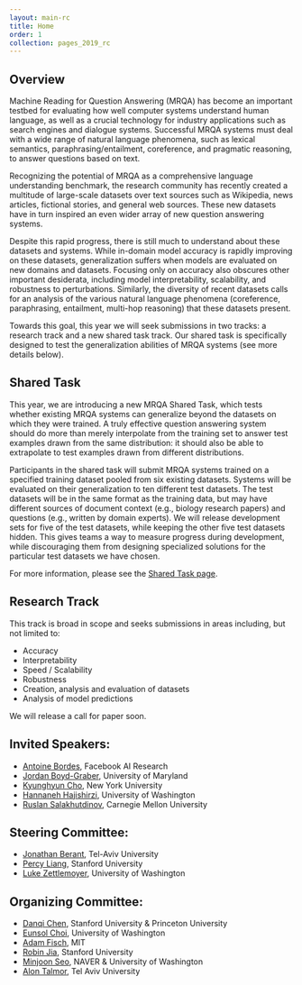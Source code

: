 ```yaml
---
layout: main-rc
title: Home
order: 1
collection: pages_2019_rc
---
```


## Overview

Machine Reading for Question Answering (MRQA) has become an important testbed for evaluating how well computer systems understand human language, as well as a crucial technology for industry applications such as search engines and dialogue systems. Successful MRQA systems must deal with a wide range of natural language phenomena, such as lexical semantics, paraphrasing/entailment, coreference, and pragmatic reasoning, to answer questions based on text.

Recognizing the potential of MRQA as a comprehensive language understanding benchmark, the research community has recently created a multitude of large-scale datasets over text sources such as Wikipedia, news articles, fictional stories, and general web sources. These new datasets have in turn inspired an even wider array of new question answering systems.

Despite this rapid progress, there is still much to understand about these datasets and systems. While in-domain model accuracy is rapidly improving on these datasets, generalization suffers when models are evaluated on new domains and datasets. Focusing only on accuracy also obscures other important desiderata, including model interpretability, scalability, and robustness to perturbations. Similarly, the diversity of recent datasets calls for an analysis of the various natural language phenomena (coreference, paraphrasing, entailment, multi-hop reasoning) that these datasets present.

Towards this goal, this year we will seek submissions in two tracks: a research track and a new shared task track. Our shared task is specifically designed to test the generalization abilities of MRQA systems (see more details below).


## Shared Task

This year, we are introducing a new MRQA Shared Task, which tests whether existing MRQA systems can generalize beyond the datasets on which they were trained. 
A truly effective question answering system should do more than merely interpolate from the training set to answer test examples drawn from the same distribution: it should also be able to extrapolate to test examples drawn from different distributions.

Participants in the shared task will submit MRQA systems trained on a specified training dataset pooled from six existing datasets. 
Systems will be evaluated on their generalization to ten different test datasets. 
The test datasets will be in the same format as the training data, but may have different sources of document context (e.g., biology research papers) and questions (e.g., written by domain experts). 
We will release development sets for five of the test datasets, while keeping the other five test datasets hidden. 
This gives teams a way to measure progress during development, while discouraging them from designing specialized solutions for the particular test datasets we have chosen.

For more information, please see the [Shared Task page](shared).

## Research Track

This track is broad in scope and seeks submissions in areas including, but not limited to:
- Accuracy
- Interpretability
- Speed / Scalability
- Robustness
- Creation, analysis and evaluation of datasets
- Analysis of model predictions

We will release a call for paper soon.



## Invited Speakers:
- [Antoine Bordes](https://research.fb.com/people/bordes-antoine/), Facebook AI Research
- [Jordan Boyd-Graber](http://users.umiacs.umd.edu/~jbg/), University of Maryland
- [Kyunghyun Cho](http://www.kyunghyuncho.me/), New York University
- [Hannaneh Hajishirzi](https://homes.cs.washington.edu/~hannaneh/), University of Washington
- [Ruslan Salakhutdinov](http://www.cs.cmu.edu/~rsalakhu/), Carnegie Mellon University

## Steering Committee:
- [Jonathan Berant](http://www.cs.tau.ac.il/~joberant/), Tel-Aviv University
- [Percy Liang](https://cs.stanford.edu/~pliang/), Stanford University
- [Luke Zettlemoyer](https://www.cs.washington.edu/people/faculty/lsz), University of Washington

## Organizing Committee:
- [Danqi Chen](http://cs.stanford.edu/people/danqi/), Stanford University & Princeton University
- [Eunsol Choi](https://homes.cs.washington.edu/~eunsol/home.html), University of Washington
- [Adam Fisch](https://people.csail.mit.edu/fisch/), MIT
- [Robin Jia](http://stanford.edu/~robinjia/), Stanford University
- [Minjoon Seo](https://seominjoon.github.io/), NAVER & University of Washington
- [Alon Talmor](https://www.alontalmor.com/), Tel Aviv University
